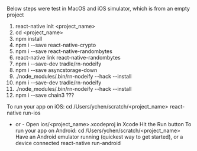 Below steps were test in MacOS and iOS simulator,  which is from an empty project
1. react-native init <project_name>
2. cd <project_name>
3. npm install
4. npm i --save react-native-crypto
5. npm i --save react-native-randombytes
6. react-native link react-native-randombytes
7. npm i --save-dev tradle/rn-nodeify
8. npm i --save asyncstorage-down
9. ./node_modules/.bin/rn-nodeify --hack --install
10. npm i --save-dev tradle/rn-nodeify
11. ./node_modules/.bin/rn-nodeify --hack --install
12. npm i --save chain3 ???


To run your app on iOS:
   cd /Users/ychen/scratch/<project_name>
   react-native run-ios
   - or -
   Open ios/<project_name>.xcodeproj in Xcode
   Hit the Run button
To run your app on Android:
   cd /Users/ychen/scratch/<project_name>
   Have an Android emulator running (quickest way to get started), or a device connected
   react-native run-android